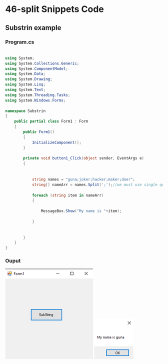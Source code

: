 # 46-split Snippets Code

## Substrin example

### Program.cs

```c#

using System;
using System.Collections.Generic;
using System.ComponentModel;
using System.Data;
using System.Drawing;
using System.Linq;
using System.Text;
using System.Threading.Tasks;
using System.Windows.Forms;

namespace Substrin
{
    public partial class Form1 : Form
    {
        public Form1()
        {
            InitializeComponent();
        }

        private void button1_Click(object sender, EventArgs e)
        {


            string names = "guna;joker;hacker;maker;doer";
            string[] nameArr = names.Split(';');//we must use single qoutes.Split will split the strings into array format.1

            foreach (string item in nameArr)
            {

                MessageBox.Show("My name is "+item);

            }


        }
    }
}


```

### Ouput

![Substrin](media/1.png)
![Substrin](media/2.png)








